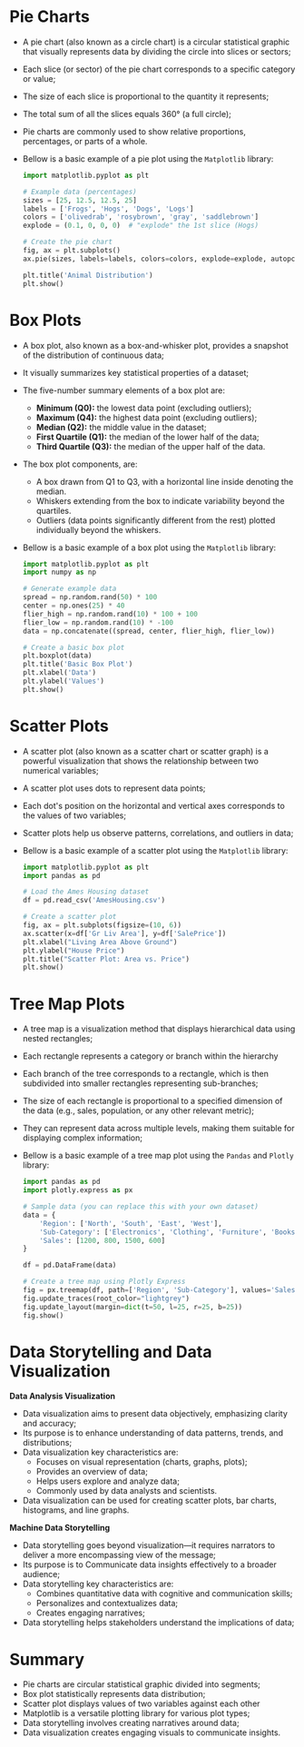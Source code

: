 # Pie Charts

 - A pie chart (also known as a circle chart) is a circular statistical graphic that visually represents data by dividing the circle into slices or sectors;
 - Each slice (or sector) of the pie chart corresponds to a specific category or value;
 - The size of each slice is proportional to the quantity it represents;
 - The total sum of all the slices equals 360° (a full circle);
 - Pie charts are commonly used to show relative proportions, percentages, or parts of a whole.
 - Bellow is a basic example of a pie plot using the `Matplotlib` library:

    ```python
    import matplotlib.pyplot as plt

    # Example data (percentages)
    sizes = [25, 12.5, 12.5, 25]
    labels = ['Frogs', 'Hogs', 'Dogs', 'Logs']
    colors = ['olivedrab', 'rosybrown', 'gray', 'saddlebrown']
    explode = (0.1, 0, 0, 0)  # "explode" the 1st slice (Hogs)

    # Create the pie chart
    fig, ax = plt.subplots()
    ax.pie(sizes, labels=labels, colors=colors, explode=explode, autopct='%1.1f%%', shadow=True, startangle=90)

    plt.title('Animal Distribution')
    plt.show()
    ```

# Box Plots

 - A box plot, also known as a box-and-whisker plot, provides a snapshot of the distribution of continuous data;
 - It visually summarizes key statistical properties of a dataset; 
 - The five-number summary elements of a box plot are:
    - **Minimum (Q0):** the lowest data point (excluding outliers);
    - **Maximum (Q4):** the highest data point (excluding outliers);
    - **Median (Q2):** the middle value in the dataset;
    - **First Quartile (Q1):** the median of the lower half of the data;
    - **Third Quartile (Q3):** the median of the upper half of the data.
 - The box plot components, are:
    - A box drawn from Q1 to Q3, with a horizontal line inside denoting the median.
    - Whiskers extending from the box to indicate variability beyond the quartiles.
    - Outliers (data points significantly different from the rest) plotted individually beyond the whiskers.
 - Bellow is a basic example of a box plot using the `Matplotlib` library:
 
    ```python
    import matplotlib.pyplot as plt
    import numpy as np

    # Generate example data
    spread = np.random.rand(50) * 100
    center = np.ones(25) * 40
    flier_high = np.random.rand(10) * 100 + 100
    flier_low = np.random.rand(10) * -100
    data = np.concatenate((spread, center, flier_high, flier_low))

    # Create a basic box plot
    plt.boxplot(data)
    plt.title('Basic Box Plot')
    plt.xlabel('Data')
    plt.ylabel('Values')
    plt.show()
    ```
# Scatter Plots

 - A scatter plot (also known as a scatter chart or scatter graph) is a powerful visualization that shows the relationship between two numerical variables;
 - A scatter plot uses dots to represent data points;
 - Each dot's position on the horizontal and vertical axes corresponds to the values of two variables;
 - Scatter plots help us observe patterns, correlations, and outliers in data;
 - Bellow is a basic example of a scatter plot using the `Matplotlib` library:

    ```python
    import matplotlib.pyplot as plt
    import pandas as pd

    # Load the Ames Housing dataset
    df = pd.read_csv('AmesHousing.csv')

    # Create a scatter plot
    fig, ax = plt.subplots(figsize=(10, 6))
    ax.scatter(x=df['Gr Liv Area'], y=df['SalePrice'])
    plt.xlabel("Living Area Above Ground")
    plt.ylabel("House Price")
    plt.title("Scatter Plot: Area vs. Price")
    plt.show()
    ```

# Tree Map Plots

 - A tree map is a visualization method that displays hierarchical data using nested rectangles;
 - Each rectangle represents a category or branch within the hierarchy
 - Each branch of the tree corresponds to a rectangle, which is then subdivided into smaller rectangles representing sub-branches;
 - The size of each rectangle is proportional to a specified dimension of the data (e.g., sales, population, or any other relevant metric);
 - They can represent data across multiple levels, making them suitable for displaying complex information;
 - Bellow is a basic example of a tree map plot using the `Pandas` and `Plotly` library:

    ```python
    import pandas as pd
    import plotly.express as px

    # Sample data (you can replace this with your own dataset)
    data = {
        'Region': ['North', 'South', 'East', 'West'],
        'Sub-Category': ['Electronics', 'Clothing', 'Furniture', 'Books'],
        'Sales': [1200, 800, 1500, 600]
    }

    df = pd.DataFrame(data)

    # Create a tree map using Plotly Express
    fig = px.treemap(df, path=['Region', 'Sub-Category'], values='Sales')
    fig.update_traces(root_color="lightgrey")
    fig.update_layout(margin=dict(t=50, l=25, r=25, b=25))
    fig.show()
    ```

# Data Storytelling and Data Visualization

**Data Analysis Visualization**

 - Data visualization aims to present data objectively, emphasizing clarity and accuracy;
 - Its purpose is to enhance understanding of data patterns, trends, and distributions;
 - Data visualization key characteristics are:
    - Focuses on visual representation (charts, graphs, plots);
    - Provides an overview of data;
    - Helps users explore and analyze data;
    - Commonly used by data analysts and scientists.
 - Data visualization can be used for creating scatter plots, bar charts, histograms, and line graphs.

**Machine Data Storytelling**

 - Data storytelling goes beyond visualization—it requires narrators to deliver a more encompassing view of the message;
 - Its purpose is to Communicate data insights effectively to a broader audience;
 - Data storytelling key characteristics are:
    - Combines quantitative data with cognitive and communication skills;
    - Personalizes and contextualizes data;
    - Creates engaging narratives;
 - Data storytelling helps stakeholders understand the implications of data;

# Summary

 - Pie charts are circular statistical graphic divided into segments;
 - Box plot statistically represents data distribution;
 - Scatter plot displays values of two variables against each other
 - Matplotlib is a versatile plotting library for various plot types;
 - Data storytelling involves creating narratives around data;
 - Data visualization creates engaging visuals to communicate insights.
